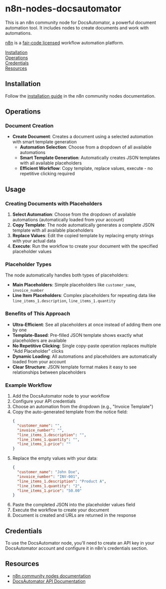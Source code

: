 # n8n-nodes-docsautomator

This is an n8n community node for DocsAutomator, a powerful document automation tool. It includes nodes to create documents and work with automations.

[n8n](https://n8n.io/) is a [fair-code licensed](https://docs.n8n.io/reference/license/) workflow automation platform.

[Installation](#installation)  
[Operations](#operations)  
[Credentials](#credentials)  
[Resources](#resources)

## Installation

Follow the [installation guide](https://docs.n8n.io/integrations/community-nodes/installation/) in the n8n community nodes documentation.

## Operations

### Document Creation

- **Create Document**: Creates a document using a selected automation with smart template generation
  - **Automation Selection**: Choose from a dropdown of all available automations
  - **Smart Template Generation**: Automatically creates JSON templates with all available placeholders
  - **Efficient Workflow**: Copy template, replace values, execute - no repetitive clicking required

## Usage

### Creating Documents with Placeholders

1. **Select Automation**: Choose from the dropdown of available automations (automatically loaded from your account)
2. **Copy Template**: The node automatically generates a complete JSON template with all available placeholders
3. **Replace Values**: Edit the copied template by replacing empty strings with your actual data
4. **Execute**: Run the workflow to create your document with the specified placeholder values

### Placeholder Types

The node automatically handles both types of placeholders:

- **Main Placeholders**: Simple placeholders like `customer_name`, `invoice_number`
- **Line Item Placeholders**: Complex placeholders for repeating data like `line_items_1.description`, `line_items_1.quantity`

### Benefits of This Approach

- **Ultra-Efficient**: See all placeholders at once instead of adding them one by one
- **Template-Based**: Pre-filled JSON template shows exactly what placeholders are available
- **No Repetitive Clicking**: Single copy-paste operation replaces multiple "Add Placeholder" clicks
- **Dynamic Loading**: All automations and placeholders are automatically loaded from your account
- **Clear Structure**: JSON template format makes it easy to see relationships between placeholders

### Example Workflow

1. Add the DocsAutomator node to your workflow
2. Configure your API credentials
3. Choose an automation from the dropdown (e.g., "Invoice Template")
4. Copy the auto-generated template from the notice field:
   ```json
   {
     "customer_name": "",
     "invoice_number": "",
     "line_items_1.description": "",
     "line_items_1.quantity": "",
     "line_items_1.price": ""
   }
   ```
5. Replace the empty values with your data:
   ```json
   {
     "customer_name": "John Doe",
     "invoice_number": "INV-001",
     "line_items_1.description": "Product A",
     "line_items_1.quantity": "2",
     "line_items_1.price": "50.00"
   }
   ```
6. Paste the completed JSON into the placeholder values field
7. Execute the workflow to create your document
8. Document is created and URLs are returned in the response

## Credentials

To use the DocsAutomator node, you'll need to create an API key in your DocsAutomator account and configure it in n8n's credentials section.

## Resources

- [n8n community nodes documentation](https://docs.n8n.io/integrations/community-nodes/)
- [DocsAutomator API Documentation](https://docs.docsautomator.co/integrations-api/docsautomator-api)
